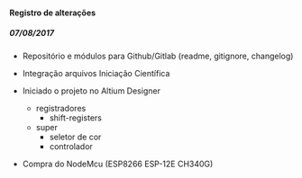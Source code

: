 #### Registro de alterações

##### 07/08/2017

- Repositório e módulos para Github/Gitlab (readme, gitignore, changelog)
- Integração arquivos Iniciação Científica
- Iniciado o projeto no Altium Designer
  - registradores
    - shift-registers
  - super
    - seletor de cor
    - controlador

- Compra do NodeMcu (ESP8266 ESP-12E CH340G)
